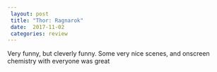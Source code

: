 ```yaml
---
 layout: post
 title: "Thor: Ragnarok"
 date:  2017-11-02
 categories: review 
---
```



Very funny, but cleverly funny. Some very nice scenes, and onscreen chemistry with everyone was great